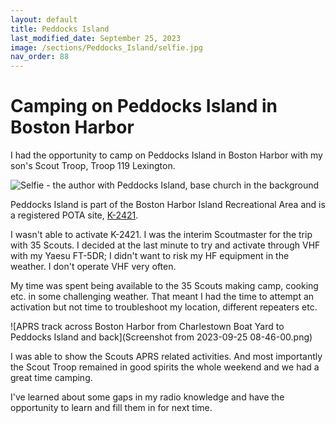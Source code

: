 ```yaml
---
layout: default
title: Peddocks Island
last_modified_date: September 25, 2023
image: /sections/Peddocks_Island/selfie.jpg
nav_order: 88
---
```


# Camping on Peddocks Island in Boston Harbor

I had the opportunity to camp on Peddocks Island in Boston Harbor
with my son's Scout Troop, Troop 119 Lexington.

![Selfie - the author with Peddocks Island, base church in the background](selfie.jpg)

Peddocks Island is part of the Boston Harbor Island Recreational Area and is a registered POTA site,
[K-2421](https://pota.app/#/park/K-2421).


I wasn't able to activate K-2421. I was the interim Scoutmaster for the trip with 35 Scouts. I decided
at the last minute to try and activate through VHF with my Yaesu FT-5DR; I didn't want to risk my HF equipment in the weather. I don't operate VHF very often.

My time was spent being available to the 35 Scouts making camp, cooking etc. in some challenging weather. That meant I had the time to attempt an activation but not time to troubleshoot my location, different repeaters etc.

![APRS track across Boston Harbor from Charlestown Boat Yard to Peddocks Island and back](Screenshot from 2023-09-25 08-46-00.png)

I was able to show the Scouts APRS related activities. And most importantly the Scout Troop remained in good spirits the whole weekend and we had a great time camping.

I've learned about some gaps in my radio knowledge and have the opportunity to learn and fill them in for next time.